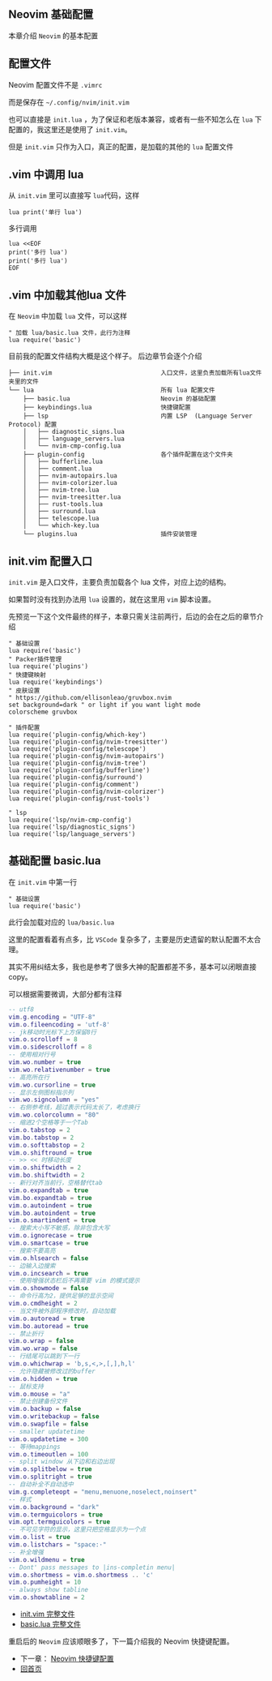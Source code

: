 ## Neovim 基础配置

本章介绍 `Neovim` 的基本配置

## 配置文件

Neovim 配置文件不是 `.vimrc`

而是保存在 `~/.config/nvim/init.vim`

也可以直接是 `init.lua` ，为了保证和老版本兼容，或者有一些不知怎么在 `lua` 下配置的，我这里还是使用了 `init.vim`。

但是 `init.vim` 只作为入口，真正的配置，是加载的其他的 `lua` 配置文件

## .vim 中调用 lua

从 `init.vim` 里可以直接写 `lua`代码，这样

```
lua print('单行 lua')
```

多行调用

```
lua <<EOF
print('多行 lua')
print('多行 lua')
EOF
```
## .vim 中加载其他lua 文件

在 `Neovim` 中加载 `lua` 文件，可以这样

```
" 加载 lua/basic.lua 文件，此行为注释
lua require('basic')
```

目前我的配置文件结构大概是这个样子。 后边章节会逐个介绍

```
├── init.vim                              入口文件，这里负责加载所有lua文件夹里的文件
└── lua                                   所有 lua 配置文件
    ├── basic.lua                         Neovim 的基础配置
    ├── keybindings.lua                   快捷键配置
    ├── lsp                               内置 LSP  (Language Server Protocol) 配置
    │   ├── diagnostic_signs.lua
    │   ├── language_servers.lua
    │   └── nvim-cmp-config.lua
    ├── plugin-config                     各个插件配置在这个文件夹
    │   ├── bufferline.lua
    │   ├── comment.lua
    │   ├── nvim-autopairs.lua
    │   ├── nvim-colorizer.lua
    │   ├── nvim-tree.lua
    │   ├── nvim-treesitter.lua
    │   ├── rust-tools.lua
    │   ├── surround.lua
    │   ├── telescope.lua
    │   └── which-key.lua
    └── plugins.lua                       插件安装管理
```


## init.vim 配置入口

`init.vim` 是入口文件，主要负责加载各个 lua 文件，对应上边的结构。

如果暂时没有找到办法用 `lua` 设置的，就在这里用 `vim` 脚本设置。

先预览一下这个文件最终的样子，本章只需关注前两行，后边的会在之后的章节介绍

```
" 基础设置
lua require('basic')
" Packer插件管理
lua require('plugins')
" 快捷键映射
lua require('keybindings')
" 皮肤设置
" https://github.com/ellisonleao/gruvbox.nvim
set background=dark " or light if you want light mode
colorscheme gruvbox

" 插件配置
lua require('plugin-config/which-key')
lua require('plugin-config/nvim-treesitter')
lua require('plugin-config/telescope')
lua require('plugin-config/nvim-autopairs')
lua require('plugin-config/nvim-tree')
lua require('plugin-config/bufferline')
lua require('plugin-config/surround')
lua require('plugin-config/comment')
lua require('plugin-config/nvim-colorizer')
lua require('plugin-config/rust-tools')

" lsp
lua require('lsp/nvim-cmp-config')
lua require('lsp/diagnostic_signs')
lua require('lsp/language_servers')
```

## 基础配置 basic.lua

在 `init.vim` 中第一行

```
" 基础设置
lua require('basic')
```

此行会加载对应的 `lua/basic.lua`

这里的配置看着有点多，比 `VSCode` 复杂多了，主要是历史遗留的默认配置不太合理。

其实不用纠结太多，我也是参考了很多大神的配置都差不多，基本可以闭眼直接 copy。

可以根据需要微调，大部分都有注释

```lua
-- utf8
vim.g.encoding = "UTF-8"
vim.o.fileencoding = 'utf-8'
-- jk移动时光标下上方保留8行
vim.o.scrolloff = 8
vim.o.sidescrolloff = 8
-- 使用相对行号
vim.wo.number = true
vim.wo.relativenumber = true
-- 高亮所在行
vim.wo.cursorline = true
-- 显示左侧图标指示列
vim.wo.signcolumn = "yes"
-- 右侧参考线，超过表示代码太长了，考虑换行
vim.wo.colorcolumn = "80"
-- 缩进2个空格等于一个Tab
vim.o.tabstop = 2
vim.bo.tabstop = 2
vim.o.softtabstop = 2
vim.o.shiftround = true
-- >> << 时移动长度
vim.o.shiftwidth = 2
vim.bo.shiftwidth = 2
-- 新行对齐当前行，空格替代tab
vim.o.expandtab = true
vim.bo.expandtab = true
vim.o.autoindent = true
vim.bo.autoindent = true
vim.o.smartindent = true
-- 搜索大小写不敏感，除非包含大写
vim.o.ignorecase = true
vim.o.smartcase = true
-- 搜索不要高亮
vim.o.hlsearch = false
-- 边输入边搜索
vim.o.incsearch = true
-- 使用增强状态栏后不再需要 vim 的模式提示
vim.o.showmode = false
-- 命令行高为2，提供足够的显示空间
vim.o.cmdheight = 2
-- 当文件被外部程序修改时，自动加载
vim.o.autoread = true
vim.bo.autoread = true
-- 禁止折行
vim.o.wrap = false
vim.wo.wrap = false
-- 行结尾可以跳到下一行
vim.o.whichwrap = 'b,s,<,>,[,],h,l'
-- 允许隐藏被修改过的buffer
vim.o.hidden = true
-- 鼠标支持
vim.o.mouse = "a"
-- 禁止创建备份文件
vim.o.backup = false
vim.o.writebackup = false
vim.o.swapfile = false
-- smaller updatetime 
vim.o.updatetime = 300
-- 等待mappings
vim.o.timeoutlen = 100
-- split window 从下边和右边出现
vim.o.splitbelow = true
vim.o.splitright = true
-- 自动补全不自动选中
vim.g.completeopt = "menu,menuone,noselect,noinsert"
-- 样式
vim.o.background = "dark"
vim.o.termguicolors = true
vim.opt.termguicolors = true
-- 不可见字符的显示，这里只把空格显示为一个点
vim.o.list = true
vim.o.listchars = "space:·"
-- 补全增强
vim.o.wildmenu = true
-- Dont' pass messages to |ins-completin menu|
vim.o.shortmess = vim.o.shortmess .. 'c'
vim.o.pumheight = 10
-- always show tabline
vim.o.showtabline = 2
```

- [init.vim 完整文件](../init.vim) 
- [basic.lua 完整文件](../lua/basic.lua) 

重启后的 `Neovim` 应该顺眼多了，下一篇介绍我的 Neovim 快捷键配置。

- 下一章： [Neovim 快捷键配置](./keybinding.md)
- [回首页](../README.md)
